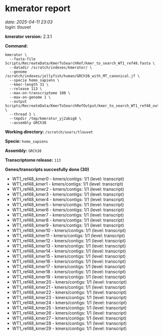 # kmerator report
*date: 2025-04-11 23:03*  
*login: tlouvet*

**kmerator version:** 2.3.1

**Command:**

```
kmerator \
  --fasta-file Scripts/RecreateData/KmerToSearchRef/kmer_to_search_WT1_ref48.fasta \
  --datadir /scratch/indexes/kmerator/ \
  --genome /scratch/indexes/jellyfish/human/GRCh38_with_MT_canonical.jf \
  --specie homo_sapiens \
  --kmer-length 31 \
  --release 113 \
  --max-on-transcriptome 100 \
  --max-on-genome 1 \
  --output Scripts/RecreateData/KmerToSearchRefOutput/kmer_to_search_WT1_ref48_output \
  --thread 1 \
  --tmpdir /tmp/kmerator_yj2abig8 \
  --assembly GRCh38
```

**Working directory:** `/scratch/users/tlouvet`

**Specie:** `homo_sapiens`

**Assembly:** `GRCh38`

**Transcriptome release:** `113`

**Genes/transcripts succesfully done (30)**

- WT1_ref48_kmer0 - kmers/contigs: 1/1 (level: transcript)
- WT1_ref48_kmer1 - kmers/contigs: 1/1 (level: transcript)
- WT1_ref48_kmer2 - kmers/contigs: 1/1 (level: transcript)
- WT1_ref48_kmer3 - kmers/contigs: 1/1 (level: transcript)
- WT1_ref48_kmer4 - kmers/contigs: 1/1 (level: transcript)
- WT1_ref48_kmer5 - kmers/contigs: 1/1 (level: transcript)
- WT1_ref48_kmer6 - kmers/contigs: 1/1 (level: transcript)
- WT1_ref48_kmer7 - kmers/contigs: 1/1 (level: transcript)
- WT1_ref48_kmer8 - kmers/contigs: 1/1 (level: transcript)
- WT1_ref48_kmer9 - kmers/contigs: 1/1 (level: transcript)
- WT1_ref48_kmer10 - kmers/contigs: 1/1 (level: transcript)
- WT1_ref48_kmer11 - kmers/contigs: 1/1 (level: transcript)
- WT1_ref48_kmer12 - kmers/contigs: 1/1 (level: transcript)
- WT1_ref48_kmer13 - kmers/contigs: 1/1 (level: transcript)
- WT1_ref48_kmer14 - kmers/contigs: 1/1 (level: transcript)
- WT1_ref48_kmer15 - kmers/contigs: 1/1 (level: transcript)
- WT1_ref48_kmer16 - kmers/contigs: 1/1 (level: transcript)
- WT1_ref48_kmer17 - kmers/contigs: 1/1 (level: transcript)
- WT1_ref48_kmer18 - kmers/contigs: 1/1 (level: transcript)
- WT1_ref48_kmer19 - kmers/contigs: 1/1 (level: transcript)
- WT1_ref48_kmer20 - kmers/contigs: 1/1 (level: transcript)
- WT1_ref48_kmer21 - kmers/contigs: 1/1 (level: transcript)
- WT1_ref48_kmer22 - kmers/contigs: 1/1 (level: transcript)
- WT1_ref48_kmer23 - kmers/contigs: 1/1 (level: transcript)
- WT1_ref48_kmer24 - kmers/contigs: 1/1 (level: transcript)
- WT1_ref48_kmer25 - kmers/contigs: 1/1 (level: transcript)
- WT1_ref48_kmer26 - kmers/contigs: 1/1 (level: transcript)
- WT1_ref48_kmer27 - kmers/contigs: 1/1 (level: transcript)
- WT1_ref48_kmer28 - kmers/contigs: 1/1 (level: transcript)
- WT1_ref48_kmer29 - kmers/contigs: 1/1 (level: transcript)
